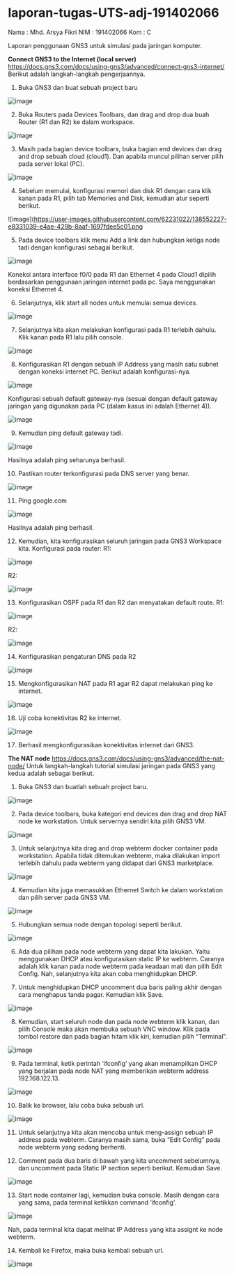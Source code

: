 # laporan-tugas-UTS-adj-191402066

Nama	: Mhd. Arsya Fikri
NIM	: 191402066
Kom	: C

Laporan penggunaan GNS3 untuk simulasi pada jaringan komputer.

**Connect GNS3 to the Internet (local server)**
https://docs.gns3.com/docs/using-gns3/advanced/connect-gns3-internet/
Berikut adalah langkah-langkah pengerjaannya.
1.	Buka GNS3 dan buat sebuah project baru

![image](https://user-images.githubusercontent.com/62231022/138552215-4fcd9e93-7d8c-42b0-9aa5-df3a3ff1b693.png)

2.	Buka Routers pada Devices Toolbars, dan drag and drop dua buah Router (R1 dan R2) ke dalam workspace.

![image](https://user-images.githubusercontent.com/62231022/138552217-e492fb1e-7db1-4cdf-89d0-eb2879d2c142.png)

3.	Masih pada bagian device toolbars, buka bagian end devices dan drag and drop sebuah cloud (cloud1). Dan apabila muncul pilihan server pilih pada server lokal (PC).

![image](https://user-images.githubusercontent.com/62231022/138552220-39420b1e-94bf-4847-b7eb-827e7c42bc3c.png)

4.	Sebelum memulai, konfigurasi memori dan disk R1 dengan cara klik kanan pada R1, pilih tab Memories and Disk, kemudian atur seperti berikut.

![image](https://user-images.githubusercontent.com/62231022/138552227-e8331039-e4ae-429b-8aaf-1697fdee5c01.png

5.	Pada device toolbars klik menu Add a link dan hubungkan ketiga node tadi dengan konfigurasi sebagai berikut.

![image](https://user-images.githubusercontent.com/62231022/138552232-628714a4-036c-4463-bf70-f7db0a7aa1e7.png)

Koneksi antara interface f0/0 pada R1 dan Ethernet 4 pada Cloud1 dipilih berdasarkan penggunaan jaringan internet pada pc. Saya menggunakan koneksi Ethernet 4.

6.	Selanjutnya, klik start all nodes untuk memulai semua devices.

![image](https://user-images.githubusercontent.com/62231022/138552236-2ca9336c-ea6f-4824-9a14-ff9404af9596.png)

7.	Selanjutnya kita akan melakukan konfigurasi pada R1 terlebih dahulu. Klik kanan pada R1 lalu pilih console.
 
 ![image](https://user-images.githubusercontent.com/62231022/138552240-7217c443-1fad-4e99-97bd-c9ca6cfda183.png)

8.	Konfigurasikan R1 dengan sebuah IP Address yang masih satu subnet dengan koneksi internet PC. Berikut adalah konfigurasi-nya.
 
 ![image](https://user-images.githubusercontent.com/62231022/138552243-9a66b660-2005-4e84-bfd5-ae0b0f3fab24.png)

Konfigurasi sebuah default gateway-nya (sesuai dengan default gateway jaringan yang digunakan pada PC (dalam kasus ini adalah Ethernet 4)).
 
 ![image](https://user-images.githubusercontent.com/62231022/138552249-106d5286-0e38-4602-a934-96a1503b8ccc.png)

9.	Kemudian ping default gateway tadi.
 
 ![image](https://user-images.githubusercontent.com/62231022/138552255-5687ea0e-d231-44d3-8987-9fee288f2673.png)

Hasilnya adalah ping seharunya berhasil.

10.	Pastikan router terkonfigurasi pada DNS server yang benar.
 
 ![image](https://user-images.githubusercontent.com/62231022/138552258-74dfb6e1-b004-4286-acbe-db102786e462.png)

11.	Ping google.com
 
 ![image](https://user-images.githubusercontent.com/62231022/138552260-72643c1d-761c-493e-8153-648e65d8ef5d.png)

Hasilnya adalah ping berhasil.

12.	Kemudian, kita konfigurasikan seluruh jaringan pada GNS3 Workspace kita.
Konfigurasi pada router:
R1:
 
 ![image](https://user-images.githubusercontent.com/62231022/138552264-45a54e44-926b-4a3a-b22f-8a9c2b4d53a4.png)

R2:
 
 ![image](https://user-images.githubusercontent.com/62231022/138552265-8dc6ae16-1464-4a3a-8927-69923d952e30.png)

13.	Konfigurasikan OSPF pada R1 dan R2 dan menyatakan default route.
R1:
 
 ![image](https://user-images.githubusercontent.com/62231022/138552266-6b187ed1-354c-4209-bc7b-64cc47fbfe6e.png)

R2:
 
 ![image](https://user-images.githubusercontent.com/62231022/138552268-fac0e37c-ced9-4016-8099-9cfe5a57cbe9.png)

14.	Konfigurasikan pengaturan DNS pada R2
 
 ![image](https://user-images.githubusercontent.com/62231022/138552270-c7b48d95-971e-47d6-b239-afb6a0e89018.png)

15.	Mengkonfigurasikan NAT pada R1 agar R2 dapat melakukan ping ke internet.
 
 ![image](https://user-images.githubusercontent.com/62231022/138552271-0fa02072-e72f-4631-aca0-d371b7043335.png)

16.	Uji coba konektivitas R2 ke internet.
 
 ![image](https://user-images.githubusercontent.com/62231022/138552276-d5590f24-0142-44bd-afd9-c3b3505d162e.png)

17.	Berhasil mengkonfigurasikan konektivitas internet dari GNS3.




**The NAT node**
https://docs.gns3.com/docs/using-gns3/advanced/the-nat-node/
Untuk langkah-langkah tutorial simulasi jaringan pada GNS3 yang kedua adalah sebagai berikut.
1.	Buka GNS3 dan buatlah sebuah project baru.
 
 ![image](https://user-images.githubusercontent.com/62231022/138552297-f5dc9b91-7635-4eef-bfe0-b59a91000d13.png)

2.	Pada device toolbars, buka kategori end devices dan drag and drop NAT node ke workstation. Untuk servernya sendiri kita pilih GNS3 VM.
 
 ![image](https://user-images.githubusercontent.com/62231022/138552300-19bf5cad-481a-4fc7-a63e-b8708ee4f772.png)

3.	Untuk selanjutnya kita drag and drop webterm docker container pada workstation. Apabila tidak ditemukan webterm, maka dilakukan import terlebih dahulu pada webterm yang didapat dari GNS3 marketplace.
 
 ![image](https://user-images.githubusercontent.com/62231022/138552302-8648bd9b-31cf-4da2-ac54-95595fe419d6.png)

4.	Kemudian kita juga memasukkan Ethernet Switch ke dalam workstation dan pilih server pada GNS3 VM.
 
 ![image](https://user-images.githubusercontent.com/62231022/138552304-f1af0ef4-8672-4a0a-8ad3-784c6a4aa913.png)

5.	Hubungkan semua node dengan topologi seperti berikut.
 
 ![image](https://user-images.githubusercontent.com/62231022/138552308-c7977a7c-61e7-4361-b95c-d20a5f4781a0.png)

6.	Ada dua pilihan pada node webterm yang dapat kita lakukan. Yaitu menggunakan DHCP atau konfigurasikan static IP ke webterm. Caranya adalah klik kanan pada node webterm pada keadaan mati dan pilih Edit Config. Nah, selanjutnya kita akan coba menghidupkan DHCP.

7.	Untuk menghidupkan DHCP uncomment dua baris paling akhir dengan cara menghapus tanda pagar. Kemudian klik Save.
 
 ![image](https://user-images.githubusercontent.com/62231022/138552309-b6697c30-b73c-43e5-809f-2e4f7a903167.png)

8.	Kemudian, start seluruh node dan pada node webterm klik kanan, dan pilih Console maka akan membuka sebuah VNC window. Klik pada tombol restore dan pada bagian hitam klik kiri, kemudian pilih “Terminal”.
 
 ![image](https://user-images.githubusercontent.com/62231022/138552311-02f0e596-4906-42c1-b204-fb3bd4f522b1.png)

9.	Pada terminal, ketik perintah ‘ifconfig’ yang akan menampilkan DHCP yang berjalan pada node NAT yang memberikan webterm address 192.168.122.13.
 
 ![image](https://user-images.githubusercontent.com/62231022/138552315-ab9cf62b-5c21-489b-aa43-e08b8742f146.png)

10.	Balik ke browser, lalu coba buka sebuah url.
 
 ![image](https://user-images.githubusercontent.com/62231022/138552317-364333e1-ffee-4db8-87cd-99dd35aedb5c.png)

11.	Untuk selanjutnya kita akan mencoba untuk meng-assign sebuah IP address pada webterm. Caranya masih sama, buka “Edit Config” pada node webterm yang sedang berhenti.

12.	Comment pada dua baris di bawah yang kita uncomment sebelumnya, dan uncomment pada Static IP section seperti berikut. Kemudian Save.
 
 ![image](https://user-images.githubusercontent.com/62231022/138552319-0a7b5f78-6f78-448e-8f57-cda94acda333.png)

13.	Start node container lagi, kemudian buka console. Masih dengan cara yang sama, pada terminal ketikkan command ‘ifconfig’.
 
 ![image](https://user-images.githubusercontent.com/62231022/138552328-98d4908c-eab4-4d8e-a821-d1255071663d.png)

Nah, pada terminal kita dapat melihat IP Address yang kita assignt ke node webterm.

14.	Kembali ke Firefox, maka buka kembali sebuah url.

![image](https://user-images.githubusercontent.com/62231022/138552331-e0651d2a-9bbc-4531-8b48-1549676cbb6e.png)

